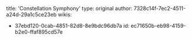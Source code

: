 title: 'Constellation Symphony'
type: original
author: 7328c14f-7ec2-4511-a24d-29a1c5ce23eb
wikis:
  - 37ebd120-0cab-4851-82d8-8e9bdc96db7a
id: ec71650b-eb98-4159-b2e0-ffaf895cd57e
